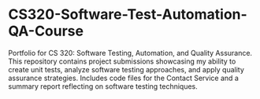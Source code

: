 # CS320-Software-Test-Automation-QA-Course
Portfolio for CS 320: Software Testing, Automation, and Quality Assurance. This repository contains project submissions showcasing my ability to create unit tests, analyze software testing approaches, and apply quality assurance strategies. Includes code files for the Contact Service and a summary report reflecting on software testing techniques.
